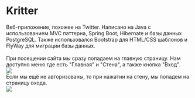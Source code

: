 # Kritter
<div>Веб-приложение, похожее на Twitter. Написано на Java с использованием MVC паттерна, Spring Boot, Hibernate и базы данных PostgreSQL.
Также использовался Bootstrap для HTML/CSS шаблонов и FlyWay для миграции базы данных.</div>
<br>
<div>При посещении сайта мы сразу попадаем на главную страницу. Нам доступно меню где есть "Главная" и "Стена", а также кнопка "Вход".</div>
<img src="https://user-images.githubusercontent.com/90712664/168680607-04c5898e-8384-46bc-aec6-0cd6b451bc7f.png" />
<br>
<div>Если мы ещё не авторизованы,
то при нажатии на стену, мы попадем на страницу входа.</div>
<img src="https://user-images.githubusercontent.com/90712664/168684838-6e05b001-cc3a-4007-b234-629a52a2fe96.png" />
